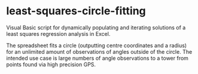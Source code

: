# least-squares-circle-fitting
Visual Basic script for dynamically populating and iterating solutions of a least squares regression analysis in Excel. 

The spreadsheet fits a circle (outputting centre coordinates and a radius) for an unlimited amount of observations of angles outside of the circle. The intended use case is large numbers of angle observations to a tower from points found via high precision GPS.
